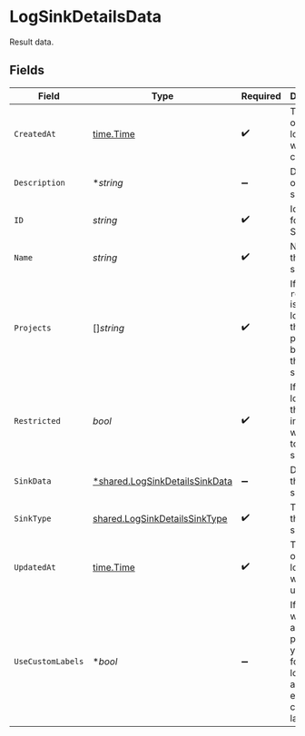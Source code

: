 # LogSinkDetailsData

Result data.


## Fields

| Field                                                                                                    | Type                                                                                                     | Required                                                                                                 | Description                                                                                              | Example                                                                                                  |
| -------------------------------------------------------------------------------------------------------- | -------------------------------------------------------------------------------------------------------- | -------------------------------------------------------------------------------------------------------- | -------------------------------------------------------------------------------------------------------- | -------------------------------------------------------------------------------------------------------- |
| `CreatedAt`                                                                                              | [time.Time](https://pkg.go.dev/time#Time)                                                                | :heavy_check_mark:                                                                                       | Timestamp of when the log sink was created.                                                              | 2022-06-14 15:10:42.842Z                                                                                 |
| `Description`                                                                                            | **string*                                                                                                | :heavy_minus_sign:                                                                                       | Description of the log sink.                                                                             | This is an example log sink.                                                                             |
| `ID`                                                                                                     | *string*                                                                                                 | :heavy_check_mark:                                                                                       | Identifier for the Log Sink                                                                              | example-project                                                                                          |
| `Name`                                                                                                   | *string*                                                                                                 | :heavy_check_mark:                                                                                       | Name of the log sink.                                                                                    | example-log-sink                                                                                         |
| `Projects`                                                                                               | []*string*                                                                                               | :heavy_check_mark:                                                                                       | If `restricted` is `true`, only logs from these projects will be sent to the log sink.                   | default-project                                                                                          |
| `Restricted`                                                                                             | *bool*                                                                                                   | :heavy_check_mark:                                                                                       | If `true`, only logs from the projects in `projects` will be sent to the log sink.                       | true                                                                                                     |
| `SinkData`                                                                                               | [*shared.LogSinkDetailsSinkData](../../../pkg/models/shared/logsinkdetailssinkdata.md)                   | :heavy_minus_sign:                                                                                       | Data about the log sink.                                                                                 |                                                                                                          |
| `SinkType`                                                                                               | [shared.LogSinkDetailsSinkType](../../../pkg/models/shared/logsinkdetailssinktype.md)                    | :heavy_check_mark:                                                                                       | The type of the log sink.                                                                                | loki                                                                                                     |
| `UpdatedAt`                                                                                              | [time.Time](https://pkg.go.dev/time#Time)                                                                | :heavy_check_mark:                                                                                       | Timestamp of when the log sink was last updated.                                                         | 2022-06-14 15:10:42.842Z                                                                                 |
| `UseCustomLabels`                                                                                        | **bool*                                                                                                  | :heavy_minus_sign:                                                                                       | If `true`, we will do additional parsing on your JSON formatted log lines and your extract custom labels | true                                                                                                     |